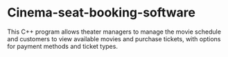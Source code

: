 # Cinema-seat-booking-software
 This C++ program allows theater managers to manage the movie schedule and customers to view available movies and purchase tickets, with options for payment methods and ticket types.
